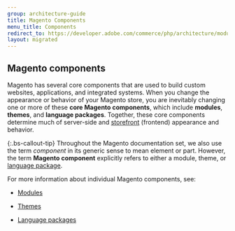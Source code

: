 ```yaml
---
group: architecture-guide
title: Magento Components
menu_title: Components
redirect_to: https://developer.adobe.com/commerce/php/architecture/modules/
layout: migrated
---
```


## Magento components

Magento has several core components that are used to build custom websites, applications, and integrated systems. When you change the appearance or behavior of your Magento store, you are inevitably changing one or more of these **core Magento components**, which include **modules**, **themes**, and **language packages**. Together, these core components determine much of server-side and [storefront](https://glossary.magento.com/storefront) (frontend) appearance and behavior.

{:.bs-callout-tip}
Throughout the Magento documentation set, we also use the term *component* in its generic sense to mean element or part. However, the term **Magento component** explicitly refers to either a module, theme, or [language package](https://glossary.magento.com/language-package).

For more information about individual Magento components, see:

*  [Modules]({{page.baseurl}}/architecture/archi_perspectives/components/modules/mod_intro.html)

*  [Themes]({{page.baseurl}}/frontend-dev-guide/themes/theme-overview.html)

*  [Language packages]({{page.baseurl}}/frontend-dev-guide/translations/xlate.html#m2devgde-xlate-languagepack)
